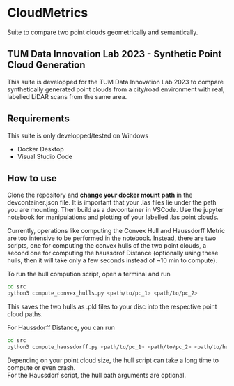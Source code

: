 # CloudMetrics
Suite to compare two point clouds geometrically and semantically.

## TUM Data Innovation Lab 2023 - Synthetic Point Cloud Generation
This suite is developped for the TUM Data Innovation Lab 2023 to compare synthetically generated point clouds from a city/road environment with real, labelled LiDAR scans from the same area.

## Requirements
This suite is only developped/tested on Windows
- Docker Desktop
- Visual Studio Code

## How to use
Clone the repository and **change your docker mount path** in the devcontainer.json file. It is important that your .las files lie under the path you are mounting. Then build as a devcontainer in VSCode. Use the jupyter notebook for manipulations and plotting of your labelled .las point clouds.

Currently, operations like computing the Convex Hull and Haussdorff Metric are too intensive to be performed in the notebook. Instead, there are two scripts, one for computing the convex hulls of the two point clouds, a second one for computing the haussdrof Distance (optionally using these hulls, then it will take only a few seconds instead of ~10 min to compute).

To run the hull compution script, open a terminal and run
```bash
cd src
python3 compute_convex_hulls.py <path/to/pc_1> <path/to/pc_2>
```
This saves the two hulls as .pkl files to your disc into the respective point cloud paths.

For Haussdorff Distance, you can run
```bash
cd src
python3 compute_haussdorff.py <path/to/pc_1> <path/to/pc_2> <path/to/hull_1> <path/to/hull_2> 
```
Depending on your point cloud size, the hull script can take a long time to compute or even crash. \
For the Haussdorf script, the hull path arguments are optional.
